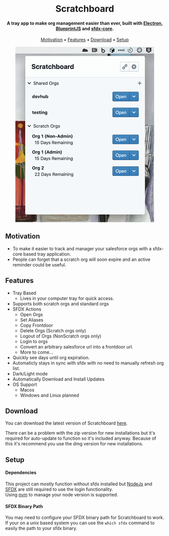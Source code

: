 <h1 align="center">
  Scratchboard
</h1>

<h4 align="center">A tray app to make org management easier than ever, built with <a href="http://electron.atom.io" target="_blank">Electron</a>, <a href="https://blueprintjs.com/" target="_blank">BlueprintJS</a> and <a href="https://github.com/forcedotcom/sfdx-core">sfdx-core</a>.</h4>

<p align="center">
  <a href="#motivation">Motivation</a> •
  <a href="#features">Features</a> •
  <a href="#download">Download</a> •
  <a href="#setup">Setup</a>
</p>

<div align="center">
<img width="440" alt="Scratchboard" src="screenshots/application.png">
</div>

## Motivation

* To make it easier to track and manager your salesforce orgs with a sfdx-core based tray application.
* People can forget that a scratch org will soon expire and an active reminder could be useful.

## Features

* Tray Based
  - Lives in your computer tray for quick access.
* Supports both scratch orgs and standard orgs
* SFDX Actions
  - Open Orgs
  - Set Aliases
  - Copy Frontdoor
  - Delete Orgs (Scratch orgs only)
  - Logout of Orgs (NonScratch orgs only)
  - Login to orgs
  - Convert an arbitrary salesforce url into a frontdoor url.
  - More to come...
* Quickly see days until org expiration.
* Automaticly stays in sync with sfdx with no need to manually refresh org list.
* Dark/Light mode
* Automatically Download and Install Updates
* OS Support
  - Macos
  - Windows and Linux planned

## Download

You can download the latest version of Scratchboard [here](https://github.com/gabriel-keith/scratchboard-tray/releases/download/v0.3.2/scratchboard-tray-0.3.2-mac.dmg).

There can be a problem with the zip version for new installations but it's required for auto-update to function so it's included anyway. Because of this it's recommend you use the dmg version for new installations.

## Setup

#### Dependencies

This project can mostly function without sfdx installed but
[NodeJs](https://nodejs.org/en/) and [SFDX](https://developer.salesforce.com/tools/sfdxcli) are still required to use the login functionality.  
Using [nvm](https://github.com/nvm-sh/nvm) to manage your node version is supported.

#### SFDX Binary Path
You may need to configure your SFDX binary path for Scratchboard to work.  
If your on a unix based system you can use the `which sfdx` command to easily the path to your sfdx binary. 
